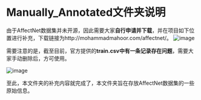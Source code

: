 # Manually_Annotated文件夹说明

由于AffectNet数据集并未开源，因此需要大家**自行申请并下载**，并在项目如下位置进行补充，下载链接为http://mohammadmahoor.com/affectnet/。
![image](https://github.com/coder-xinxiaohai/AffectNet_Processing/assets/73678229/02d293e6-565a-4364-8144-a8deeb6acc4f)

需要注意的是，截至目前，官方提供的**train.csv中有一条记录存在问题**，需要大家手动删除后，方可使用。

![image](https://github.com/coder-xinxiaohai/AffectNet-Processing/assets/73678229/67b3a088-e40b-4843-98e9-b5a28a717bb2)

至此，本文件夹的补充内容就完成了，本文件夹旨在存放AffectNet数据集的一些原始信息。
